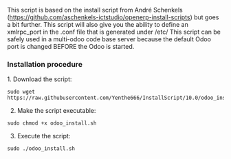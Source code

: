This script is based on the install script from André Schenkels (https://github.com/aschenkels-ictstudio/openerp-install-scripts)
but goes a bit further. This script will also give you the ability to define an xmlrpc_port in the .conf file that is generated under /etc/
This script can be safely used in a multi-odoo code base server because the default Odoo port is changed BEFORE the Odoo is started.

<h3>Installation procedure</h3>
1. Download the script:

```
sudo wget https://raw.githubusercontent.com/Yenthe666/InstallScript/10.0/odoo_install.sh
```

2. Make the script executable:

```
sudo chmod +x odoo_install.sh

```
3. Execute the script:

```
sudo ./odoo_install.sh

```
